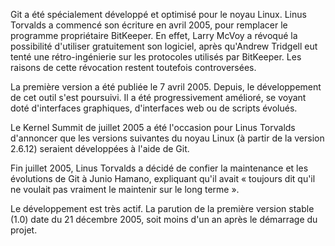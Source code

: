 Git a été spécialement développé et optimisé pour le noyau Linux. Linus Torvalds a commencé son écriture en avril 2005, pour remplacer le programme propriétaire BitKeeper.
En effet, Larry McVoy a révoqué la possibilité d'utiliser gratuitement son logiciel, après qu'Andrew Tridgell eut tenté une rétro-ingénierie sur les protocoles utilisés par 
BitKeeper. Les raisons de cette révocation restent toutefois controversées.

La première version a été publiée le 7 avril 2005. Depuis, le développement de cet outil s'est poursuivi. Il a été progressivement amélioré, se voyant doté d'interfaces 
graphiques, d'interfaces web ou de scripts évolués.

Le Kernel Summit de juillet 2005 a été l'occasion pour Linus Torvalds d'annoncer que les versions suivantes du noyau Linux (à partir de la version 2.6.12) seraient développées 
à l'aide de Git.

Fin juillet 2005, Linus Torvalds a décidé de confier la maintenance et les évolutions de Git à Junio Hamano, expliquant qu'il avait « toujours dit qu'il ne voulait pas vraiment le maintenir sur le long terme ».

Le développement est très actif. La parution de la première version stable (1.0) date du 21 décembre 2005, soit moins d'un an après le démarrage du projet.
